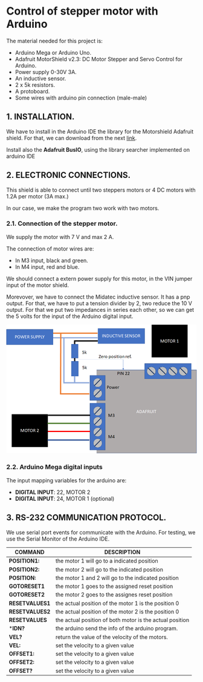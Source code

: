 # Control of stepper motor with Arduino
The material needed for this project is:
* Arduino Mega or Arduino Uno.
* Adafruit MotorShield v2.3: DC Motor Stepper and Servo Control for Arduino.
* Power supply 0-30V 3A.
* An inductive sensor.
* 2 x 5k resistors.
* A protoboard.
* Some wires with arduino pin connection (male-male)

## 1. INSTALLATION.
We have to install in the Arduino IDE the library for the Motorshield Adafruit shield. For that, we can download from the next [link](https://github.com/adafruit/Adafruit_Motor_Shield_V2_Library/archive/master.zip).

Install also the **Adafruit BusIO**, using the library searcher implemented on arduino IDE

## 2. ELECTRONIC CONNECTIONS.
This shield is able to connect until two steppers motors or 4 DC motors 
with 1.2A per motor (3A max.)

In our case, we make the program two work with two motors.

### 2.1. Connection of the stepper motor. 

We supply the motor with 7 V and max 2 A.

The connection of motor wires are:

* In M3 input, black and green.
* In M4 input, red and blue.

We should connect a extern power supply for this motor, in the VIN jumper input of the motor shield.

Morevover, we have to connect the Midatec inductive sensor. It has a pnp output. For that, we have to put a tension divider by 2, two reduce the 10 V output. For that we put two impedances in series each other, so we can get the 5 volts for the input of the Arduino digital input. 

![ConnectionsImage](images/Connections.bmp)

### 2.2. Arduino Mega digital inputs 

The input mapping variables for the arduino are:

* **DIGITAL INPUT**: 22, MOTOR 2
* **DIGITAL INPUT**: 24, MOTOR 1 (optional)

## 3. RS-232 COMMUNICATION PROTOCOL.

We use serial port events for communicate with the Arduino. For testing, we use the Serial Monitor of the Arduino IDE.

|COMMAND |DESCRIPTION |
|-|-|
|**POSITION1:**|the motor 1 will go to a indicated position|
|**POSITION2:**|the motor 2 will go to the indicated position|
|**POSITION:**|the motor 1 and 2 will go to the indicated position|
|**GOTORESET1**|the motor 1 goes to the assigned reset position|
|**GOTORESET2**|the motor 2 goes to the assignes reset position|
|**RESETVALUES1**|the actual position of the motor 1 is the position 0|
|**RESETVALUES2**|the actual position of the motor 2 is the position 0|
|**RESETVALUES**|the actual position of both motor is the actual position|
|***IDN?**|the arduino send the info of the arduino program.|
|**VEL?**|return the value of the velocity of the motors.|
|**VEL:**|set the velocity to a given value|
|**OFFSET1:**|set the velocity to a given value|
|**OFFSET2:**|set the velocity to a given value|
|**OFFSET?**|set the velocity to a given value|
   

